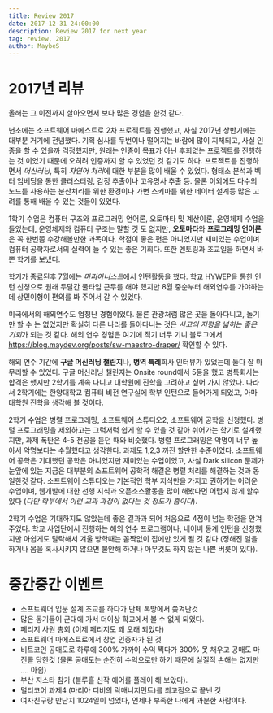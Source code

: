 ```yaml
---
title: Review 2017
date: 2017-12-31 24:00:00
description: Review 2017 for next year
tag: review, 2017
author: MaybeS
---
```


# 2017년 리뷰

올해는 그 이전까지 살아오면서 보다 많은 경험을 한것 같다.

년초에는 소프트웨어 마에스트로 2차 프로젝트를 진행했고, 사실 2017년 상반기에는 대부분 거기에 전념했다.
기획 심사를 두번이나 떨어지는 바람에 많이 지체되고, 사실 인증을 할 수 있을까 걱정했지만,
원래는 인증이 목표가 아닌 후회없는 프로젝트를 진행하는 것 이었기 때문에 오히려 인증까지 할 수 있었던 것 같기도 하다.
프로젝트를 진행하면서 *머신러닝*, 특히 *자연어 처리*에 대한 부분을 많이 배울 수 있었다.
형태소 분석과 벡터 임베딩을 통한 클러스터링, 감정 추출이나 고유명사 추출 등.
물론 이외에도 다수의 노드를 사용하는 분산처리를 위한 환경이나 가변 스키마를 위한 데이터 설계등 많은 고려를 통해 배울 수 있는 것들이 있었다.

1학기 수업은 컴퓨터 구조와 프로그래밍 언어론, 오토마타 및 계산이론, 운영체제 수업을 들었는데, 
운영체제와 컴퓨터 구조는 말할 것 도 없지만, **오토마타**와 **프로그래밍 언어론**은 꼭 한번쯤 수강해볼만한 과목이다. 
학점이 좋은 편은 아니었지만 재미있는 수업이며 컴퓨터 공학자로서의 실력이 늘 수 있는 좋은 기회다. 
또한 멘토링과 조교일을 하면서 바쁜 학기를 보냈다.

학기가 종료된후 7월에는 *마피아니스트*에서 인턴활동을 했다. 
학교 HYWEP을 통한 인턴 신청으로 원래 두달간 풀타임 근무를 해야 했지만 8월 중순부터 해외연수를 가야하는데 
상민이형이 편의를 봐 주어서 갈 수 있었다.

미국에서의 해외연수도 엄청난 경험이었다. 물론 관광처럼 많은 곳을 돌아다니고, 놀기만 할 수 는 없었지만 
확실히 다른 나라를 돌아다니는 것은 *사고의 지평을 넓히는 좋은 기회*가 되는 것 같다. 
해외 연수 경험은 여기에 적기 너무 기니 블로그에서 https://blog.maydev.org/posts/sw-maestro-draper/ 확인할 수 있다.

해외 연수 기간에 **구글 머신러닝 챌린지**나, **병역 특례**회사 인터뷰가 있었는데 둘다 잘 마무리할 수 있었다. 
구글 머신러닝 챌린지는 Onsite round에서 5등을 했고 병특회사는 합격은 했지만 2학기를 계속 다니고 
대학원에 진학을 고려하고 싶어 가지 않았다. 따라서 2학기에는 한양대학교 컴퓨터 비전 연구실에 학부 인턴으로 들어가게 되었고, 
아마 대학원 진학을 생각해 볼 것이다.

2학기 수업은 병렬 프로그래밍, 소프트웨어 스튜디오2, 소프트웨어 공학을 신청했다. 
병렬 프로그래밍을 제외하고는 그럭저럭 쉽게 할 수 있을 것 같아 쉬어가는 학기로 설계했지만, 
과제 폭탄은 4-5 전공을 듣던 때와 비슷했다. 병렬 프로그래밍은 악명이 너무 높아서 악명보다는 수월했다고 생각한다. 
과제도 1,2,3 까진 할만한 수준이었다. 소프트웨어 공학은 기대했던 공학은 아니었지만 재미있는 수업이었고, 
사실 Dark silicon 문제가 눈앞에 있는 지금은 대부분의 소프트웨어 공학적 해결은 병렬 처리를 해결하는 것과 동일한것 같다. 
소프트웨어 스튜디오는 기본적인 학부 지식만을 가지고 권하기는 어려운 수업이며, 웹개발에 대한 선행 지식과 
오픈소스활동을 많이 해봤다면 어렵지 않게 할수 있다 (*다만 학부에서 이런 교과 과정이 없다는 것 정도가 흠이다*).

2학기 수업은 기대하지도 않았는데 좋은 결과과 되어 처음으로 4점이 넘는 학점을 안겨주었다. 
학교 사업단에서 진행하는 해외 연수 프로그램이나, 네이버 동계 인턴을 신청했지만 아쉽게도 탈락해서 
겨울 방학때는 꼼짝없이 집에만 있게 될 것 같다
(정해진 일을 하거나 몸을 혹사시키지 않으면 불안해 하거나 아무것도 하지 않는 나쁜 버릇이 있다).

# 중간중간 이벤트

- 소프트웨어 입문 설계 조교를 하다가 단체 톡방에서 쫒겨난것
- 많은 동기들이 군대에 가서 더이상 학교에서 볼 수 없게 되었다.
- 페리지 사원 총회 (이제 페리지도 꽤 오래 되었다)
- 소프트웨어 마에스트로에서 창업 인증자가 된 것
- 비트코인 공매도로 하루에 300% 가까이 수익 찍다가 300% 못 채우고 공매도 마진콜 당한것 (물론 공매도는 순전히 수익으로만 하기 때문에 실질적 손해는 없지만 .... 아쉽)
- 부산 지스타 참가 (블루홀 신작 에어를 플레이 해 보았다).
- 멀티코어 과제4 (마리아 디비의 락매니지먼트)를 최고점으로 끝낸 것
- 여자친구랑 만난지 1024일이 넘었다, 언제나 부족한 나에게 과분한 사람이다.
